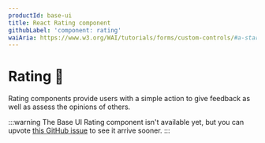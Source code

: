 ```yaml
---
productId: base-ui
title: React Rating component
githubLabel: 'component: rating'
waiAria: https://www.w3.org/WAI/tutorials/forms/custom-controls/#a-star-rating
---
```


# Rating 🚧

<p class="description">Rating components provide users with a simple action to give feedback as well as assess the opinions of others.</p>

:::warning
The Base UI Rating component isn't available yet, but you can upvote [this GitHub issue](https://github.com/mui/material-ui/issues/38043) to see it arrive sooner.
:::
